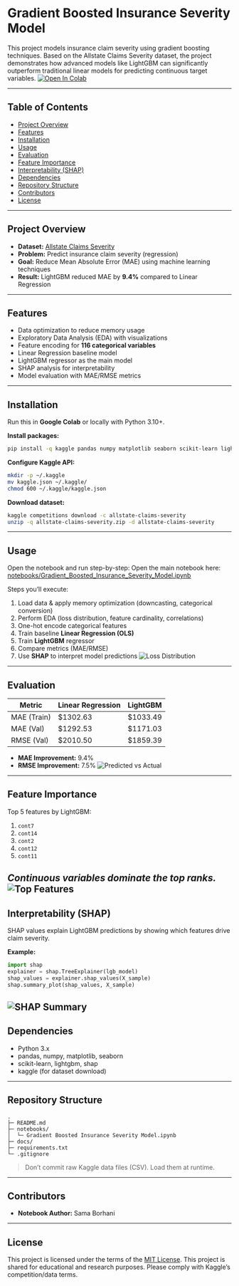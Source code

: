 # Gradient Boosted Insurance Severity Model

This project models insurance claim severity using gradient boosting techniques. Based on the Allstate Claims Severity dataset, the project demonstrates how advanced models like LightGBM can significantly outperform traditional linear models for predicting continuous target variables.
[![Open In Colab](https://colab.research.google.com/assets/colab-badge.svg)](https://colab.research.google.com/github/Sama-Borhani/insurance-claim-severity-ml/blob/main/notebooks/Gradient_Boosted_Insurance_Severity_Model.ipynb)

---

## Table of Contents

- [Project Overview](#project-overview)
- [Features](#features)
- [Installation](#installation)
- [Usage](#usage)
- [Evaluation](#evaluation)
- [Feature Importance](#feature-importance)
- [Interpretability (SHAP)](#interpretability-shap)
- [Dependencies](#dependencies)
- [Repository Structure](#repository-structure)
- [Contributors](#contributors)
- [License](#license)

---

## Project Overview

- **Dataset:** [Allstate Claims Severity](https://www.kaggle.com/c/allstate-claims-severity)  
- **Problem:** Predict insurance claim severity (regression)  
- **Goal:** Reduce Mean Absolute Error (MAE) using machine learning techniques  
- **Result:** LightGBM reduced MAE by **9.4%** compared to Linear Regression  

---

## Features

- Data optimization to reduce memory usage  
- Exploratory Data Analysis (EDA) with visualizations  
- Feature encoding for **116 categorical variables**  
- Linear Regression baseline model  
- LightGBM regressor as the main model  
- SHAP analysis for interpretability  
- Model evaluation with MAE/RMSE metrics  

---

## Installation

Run this in **Google Colab** or locally with Python 3.10+.

**Install packages:**
```bash
pip install -q kaggle pandas numpy matplotlib seaborn scikit-learn lightgbm shap
````

**Configure Kaggle API:**

```bash
mkdir -p ~/.kaggle
mv kaggle.json ~/.kaggle/
chmod 600 ~/.kaggle/kaggle.json
```

**Download dataset:**

```bash
kaggle competitions download -c allstate-claims-severity
unzip -q allstate-claims-severity.zip -d allstate-claims-severity
```

---

## Usage

Open the notebook and run step-by-step:
Open the main notebook here:  
[notebooks/Gradient_Boosted_Insurance_Severity_Model.ipynb](notebooks/Gradient_Boosted_Insurance_Severity_Model.ipynb)


Steps you’ll execute:

1. Load data & apply memory optimization (downcasting, categorical conversion)
2. Perform EDA (loss distribution, feature cardinality, correlations)
3. One-hot encode categorical features
4. Train baseline **Linear Regression (OLS)**
5. Train **LightGBM** regressor
6. Compare metrics (MAE/RMSE)
7. Use **SHAP** to interpret model predictions
![Loss Distribution](docs/loss_distribution.png)
---

## Evaluation

| Metric      | Linear Regression | LightGBM  |
| ----------- | ----------------- | --------- |
| MAE (Train) | \$1302.63         | \$1033.49 |
| MAE (Val)   | \$1292.53         | \$1171.03 |
| RMSE (Val)  | \$2010.50         | \$1859.39 |

* **MAE Improvement:** 9.4%
* **RMSE Improvement:** 7.5%
![Predicted vs Actual](docs/pred_vs_actual.png)
---

## Feature Importance

Top 5 features by LightGBM:

1. `cont7`
2. `cont14`
3. `cont2`
4. `cont12`
5. `cont11`

*Continuous variables dominate the top ranks.*
![Top Features](docs/feature_importance.png)
---

## Interpretability (SHAP)

SHAP values explain LightGBM predictions by showing which features drive claim severity.

**Example:**

```python
import shap
explainer = shap.TreeExplainer(lgb_model)
shap_values = explainer.shap_values(X_sample)
shap.summary_plot(shap_values, X_sample)
```
![SHAP Summary](docs/shap_summary.png)
---

## Dependencies

* Python 3.x
* pandas, numpy, matplotlib, seaborn
* scikit-learn, lightgbm, shap
* kaggle (for dataset download)

---

## Repository Structure

```
.
├─ README.md
├─ notebooks/
│  └─ Gradient Boosted Insurance Severity Model.ipynb
├─ docs/                
├─ requirements.txt
└─ .gitignore
```

>  Don’t commit raw Kaggle data files (CSV). Load them at runtime.

---

## Contributors

* **Notebook Author:** Sama Borhani

---

##  License

This project is licensed under the terms of the [MIT License](LICENSE).
This project is shared for educational and research purposes. Please comply with Kaggle’s competition/data terms.



